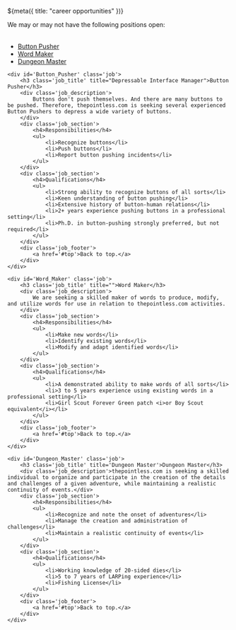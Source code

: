 ${meta({
	title: "career opportunities"
})}
<div id='top' style='margin-bottom: 2rem;'>
	We may or may not have the following positions open:
</div>

<ul class='job_jumplist link-list'>
	<li><a href='#Button_Pusher'>Button Pusher</a></li>
	<li><a href='#Word_Maker'>Word Maker</a></li>
	<li><a href='#Dungeon_Master'>Dungeon Master</a></li>
	<!--
		<li><a href='#page_scroller'>Page Scroller</a></li>
		<li><a href='#badge_giver'>Badge Giver</a></li>
		<li><a href='#monster_slayer'>Monster Slayer</a></li>
	-->
</ul>

<div class='not-job_container'>

	<div id='Button_Pusher' class='job'>
		<h3 class='job_title' title="Depressable Interface Manager">Button Pusher</h3>
		<div class='job_description'>
			Buttons don't push themselves. And there are many buttons to be pushed. Therefore, thepointless.com is seeking several experienced Button Pushers to depress a wide variety of buttons.
		</div>
		<div class='job_section'>
			<h4>Responsibilities</h4>
			<ul>
				<li>Recognize buttons</li>
				<li>Push buttons</li>
				<li>Report button pushing incidents</li>
			</ul>
		</div>
		<div class='job_section'>
			<h4>Qualifications</h4>
			<ul>
				<li>Strong ability to recognize buttons of all sorts</li>
				<li>Keen understanding of button pushing</li>
				<li>Extensive history of button-human relations</li>
				<li>2+ years experience pushing buttons in a professional setting</li>
				<li>Ph.D. in button-pushing strongly preferred, but not required</li>
			</ul>
		</div>
		<div class='job_footer'>
			<a href='#top'>Back to top.</a>
		</div>
	</div>

	<div id='Word_Maker' class='job'>
		<h3 class='job_title' title="">Word Maker</h3>
		<div class='job_description'>
			We are seeking a skilled maker of words to produce, modify, and utilize words for use in relation to thepointless.com activities.
		</div>
		<div class='job_section'>
			<h4>Responsibilities</h4>
			<ul>
				<li>Make new words</li>
				<li>Identify existing words</li>
				<li>Modify and adapt identified words</li>
			</ul>
		</div>
		<div class='job_section'>
			<h4>Qualifications</h4>
			<ul>
				<li>A demonstrated ability to make words of all sorts</li>
				<li>3 to 5 years experience using existing words in a professional setting</li>
				<li>Girl Scout Forever Green patch <i>or Boy Scout equivalent</i></li>
			</ul>
		</div>
		<div class='job_footer'>
			<a href='#top'>Back to top.</a>
		</div>
	</div>

	<div id='Dungeon_Master' class='job'>
		<h3 class='job_title' title='Dungeon Master'>Dungeon Master</h3>
		<div class='job_description'>thepointless.com is seeking a skilled individual to organize and participate in the creation of the details and challenges of a given adventure, while maintaining a realistic continuity of events.</div>
		<div class='job_section'>
			<h4>Responsibilities</h4>
			<ul>
				<li>Recognize and note the onset of adventures</li>
				<li>Manage the creation and administration of challenges</li>
				<li>Maintain a realistic continuity of events</li>
			</ul>
		</div>
		<div class='job_section'>
			<h4>Qualifications</h4>
			<ul>
				<li>Working knowledge of 20-sided dies</li>
				<li>5 to 7 years of LARPing experience</li>
				<li>Fishing License</li>
			</ul>
		</div>
		<div class='job_footer'>
			<a href='#top'>Back to top.</a>
		</div>
	</div>

</div>

